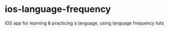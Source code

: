 # ios-language-frequency
iOS app for learning &amp; practicing a language, using language frequency lists
